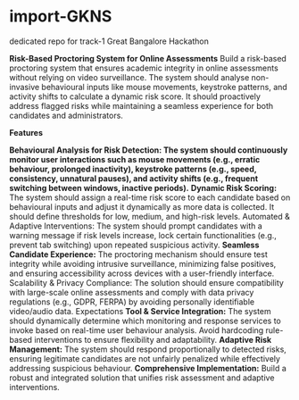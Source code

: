 # import-GKNS
dedicated repo for  track-1 Great Bangalore Hackathon   


**Risk-Based Proctoring System for Online Assessments**
Build a risk-based proctoring system that ensures academic integrity in online assessments without relying on video surveillance. The system should analyse non-invasive behavioural inputs like mouse movements, keystroke patterns, and activity shifts to calculate a dynamic risk score. It should proactively address flagged risks while maintaining a seamless experience for both candidates and administrators.

**Features**


**Behavioural Analysis for Risk Detection: The system should continuously monitor user interactions such as mouse movements (e.g., erratic behaviour, prolonged inactivity), keystroke patterns (e.g., speed, consistency, unnatural pauses), and activity shifts (e.g., frequent switching between windows, inactive periods).**
**Dynamic Risk Scoring:** The system should assign a real-time risk score to each candidate based on behavioural inputs and adjust it dynamically as more data is collected. It should define thresholds for low, medium, and high-risk levels.
Automated & Adaptive Interventions: The system should prompt candidates with a warning message if risk levels increase, lock certain functionalities (e.g., prevent tab switching) upon repeated suspicious activity.
**Seamless Candidate Experience:** The proctoring mechanism should ensure test integrity while avoiding intrusive surveillance, minimizing false positives, and ensuring accessibility across devices with a user-friendly interface.
Scalability & Privacy Compliance: The solution should ensure compatibility with large-scale online assessments and comply with data privacy regulations (e.g., GDPR, FERPA) by avoiding personally identifiable video/audio data.
Expectations
**Tool & Service Integration:** The system should dynamically determine which monitoring and response services to invoke based on real-time user behaviour analysis. Avoid hardcoding rule-based interventions to ensure flexibility and adaptability.
**Adaptive Risk Management:** The system should respond proportionally to detected risks, ensuring legitimate candidates are not unfairly penalized while effectively addressing suspicious behaviour.
**Comprehensive Implementation:** Build a robust and integrated solution that unifies risk assessment and adaptive interventions.
